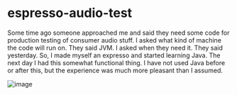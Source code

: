 # espresso-audio-test

Some time ago someone approached me and said they need some code for production testing of consumer audio stuff. I asked what kind of machine the code will run on. They said JVM. I asked when they need it. They said yesterday. So, I made myself an expresso and started learning Java. The next day I had this somewhat functional thing. I have not used Java before or after this, but the experience was much more pleasant than I assumed.

![image](https://user-images.githubusercontent.com/52459869/148655930-25ab9c0d-ad65-4a66-9b4b-d67ba0258858.png)
